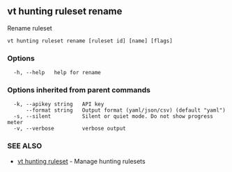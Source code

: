 ## vt hunting ruleset rename

Rename ruleset

```
vt hunting ruleset rename [ruleset id] [name] [flags]
```

### Options

```
  -h, --help   help for rename
```

### Options inherited from parent commands

```
  -k, --apikey string   API key
      --format string   Output format (yaml/json/csv) (default "yaml")
  -s, --silent          Silent or quiet mode. Do not show progress meter
  -v, --verbose         verbose output
```

### SEE ALSO

* [vt hunting ruleset](vt_hunting_ruleset.md)	 - Manage hunting rulesets

